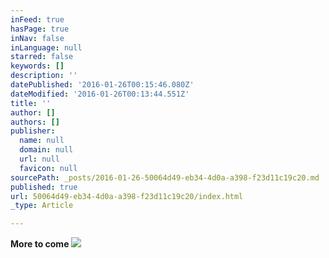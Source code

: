 ```yaml
---
inFeed: true
hasPage: true
inNav: false
inLanguage: null
starred: false
keywords: []
description: ''
datePublished: '2016-01-26T00:15:46.080Z'
dateModified: '2016-01-26T00:13:44.551Z'
title: ''
author: []
authors: []
publisher:
  name: null
  domain: null
  url: null
  favicon: null
sourcePath: _posts/2016-01-26-50064d49-eb34-4d0a-a398-f23d11c19c20.md
published: true
url: 50064d49-eb34-4d0a-a398-f23d11c19c20/index.html
_type: Article

---
```

**More to come**
![](https://the-grid-user-content.s3-us-west-2.amazonaws.com/1a104753-ae4e-48ea-900e-5cc1d87550e2.jpg)